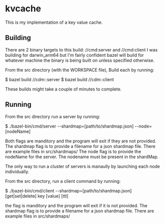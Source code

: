 # kvcache

This is my implementation of a key value cache. 

## Building

There are 2 binary targets to this build: //cmd:server and //cmd:client
I was building for darwin_arm64 but I'm fairly confident bazel will build for whatever machine the binary is being built
on unless specified otherwise.


From the src directory (with the WORKSPACE file), Build each by running:

$ bazel build //cdm::server 
$ bazel build //cdm::client

These builds might take a couple of minutes to complete.


## Running

From the src directory run a server by running:

$ ./bazel-bin/cmd/server --shardmap=[path/to/shardmap.json] --node=[nodeName]

Both flags are manditory and the program will exit if they are not provided.
The shardmap flag is to provide a filename for a json shardmap file. There are example files in src/shardmaps/
The node flag is to provide the nodeName for the server. The nodename must be present in the shardMap.

The only way to run a cluster of servers is manaully by launching each node individually.

From the src directory, run a client command by running:

$ ./bazel-bin/cmd/client --shardmap=[path/to/shardmap.json] [get|set|delete] key [value] [ttl]

the flag is manditory and the program will exit if it is not provided.
The shardmap flag is to provide a filename for a json shardmap file. There are example files in src/shardmaps/

